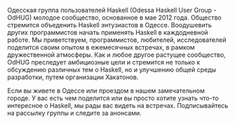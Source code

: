 Одесская группа пользователей Haskell (Odessa Haskell User Group - OdHUG) молодое сообщество, основанное в мае 2012 года. Общество стремится объеденить Haskell энтузиастов в Одессе. Воодушевить других программистов начать применять Haskell в каждодневной работе. Мы приветствуем, программистов, любителей, исследователей поделится своим опытом в ежемесячных встречах, в рамком дружественной атмосферы. Как и любое другое растущее сообщество, OdHUG преследует амбициозные цели и стремится не только к обсуждению различных тем о Haskell, но и улучшению общей среды разработки, путем организации Хакатонов.

Если вы живете в Одессе или проездом в нашем замечательном городе. У вас есть чем поделится или вы просто хотите узнать что-то интересное о Haskell, мы рады вас видеть на встречах. Подписывайтесь на рассылку группы и следите за анонсами.
